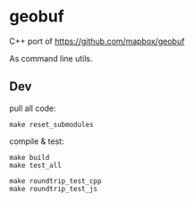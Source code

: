 # geobuf

C++ port of <https://github.com/mapbox/geobuf>

As command line utils.

## Dev

pull all code:

```
make reset_submodules
```

compile & test:

```
make build
make test_all

make roundtrip_test_cpp
make roundtrip_test_js
```
